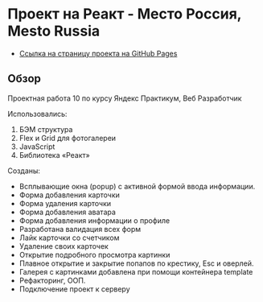 # Проект на Реакт - Место Россия, Mesto Russia 

* [Ссылка на страницу проекта на GitHub Pages](https://olga-x.github.io/mesto-react/) 

## Обзор
Проектная работа 10 по курсу Яндекс Практикум, Веб Разработчик

Использовались:
1. БЭМ структура
2. Flex и Grid для фотогалереи
3. JavaScript
4. Библиотека «Реакт» 

Созданы:
* Всплывающие окна (popup) с активной формой ввода информации.
* Форма добавления карточки
* Форма удаления карточки
* Форма добавления аватара
* Форма добавления информации о профиле
* Разработана валидация всех форм
* Лайк карточки со счетчиком
* Удаление своих карточек
* Открытие подробного просмотра картинки
* Плавное открытие и закрытие попапов по крестику, Esc и оверлей.
* Галерея с картинками добавлена при помощи контейнера template
* Рефакторинг, ООП.
* Подключение проект к серверу